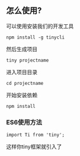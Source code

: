 ## 怎么使用?

可以使用安装我们的开发工具
```
npm install -g tinycli
```
然后生成项目
```
tiny projectname
```
进入项目目录

```
cd projectname
```
开始安装依赖
```
npm install
```

### ES6使用方法

```
import Ti from 'tiny';
```
这样你tiny框架就引入了


